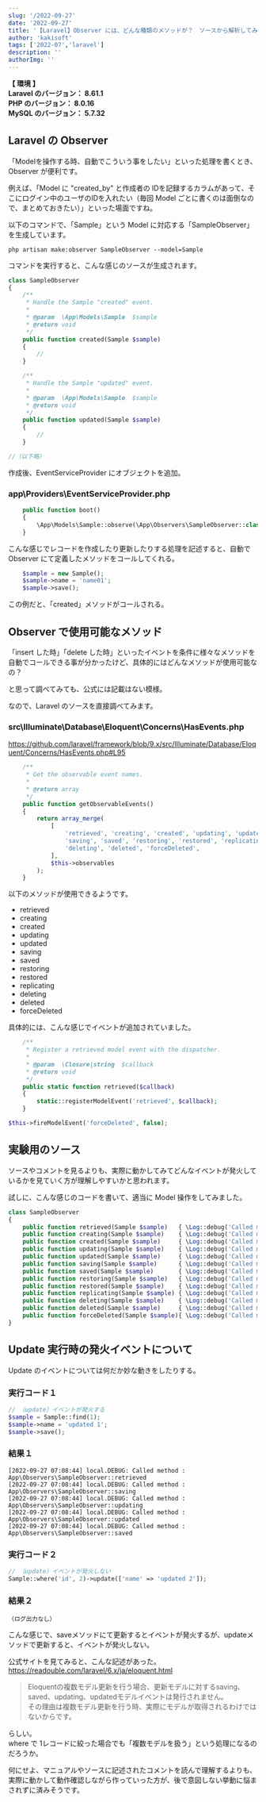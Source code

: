 ```yaml
---
slug: '/2022-09-27'
date: '2022-09-27'
title: '【Laravel】Observer には、どんな種類のメソッドが？　ソースから解析してみた'
author: 'kakisoft'
tags: ['2022-07','laravel']
description: ''
authorImg: ''
---
```


**【 環境 】**  
**Laravel のバージョン： 8.61.1**  
**PHP のバージョン： 8.0.16**  
**MySQL のバージョン： 5.7.32**  


## Laravel の Observer
「Modelを操作する時、自動でこういう事をしたい」といった処理を書くとき、Observer が便利です。  

例えば、「Model に "created_by" と作成者の IDを記録するカラムがあって、そこにログイン中のユーザのIDを入れたい（毎回 Model ごとに書くのは面倒なので、まとめておきたい）」といった場面ですね。

以下のコマンドで、「Sample」という Model に対応する「SampleObserver」を生成しています。
```
php artisan make:observer SampleObserver --model=Sample
```

コマンドを実行すると、こんな感じのソースが生成されます。
```php
class SampleObserver
{
    /**
     * Handle the Sample "created" event.
     *
     * @param  \App\Models\Sample  $sample
     * @return void
     */
    public function created(Sample $sample)
    {
        //
    }

    /**
     * Handle the Sample "updated" event.
     *
     * @param  \App\Models\Sample  $sample
     * @return void
     */
    public function updated(Sample $sample)
    {
        //
    }

//（以下略）
```

作成後、EventServiceProvider にオブジェクトを追加。

### app\Providers\EventServiceProvider.php
```php
    public function boot()
    {
        \App\Models\Sample::observe(\App\Observers\SampleObserver::class);
    }
```

こんな感じでレコードを作成したり更新したりする処理を記述すると、自動で Observer にて定義したメソッドをコールしてくれる。
```php
    $sample = new Sample();
    $sample->name = 'name01';
    $sample->save();
```
この例だと、「created」メソッドがコールされる。


## Observer で使用可能なメソッド
「insert した時」「delete した時」といったイベントを条件に様々なメソッドを自動でコールできる事が分かったけど、具体的にはどんなメソッドが使用可能なの？

と思って調べてみても、公式には記載はない模様。

なので、Laravel のソースを直接調べてみます。

### src\Illuminate\Database\Eloquent\Concerns\HasEvents.php
<https://github.com/laravel/framework/blob/9.x/src/Illuminate/Database/Eloquent/Concerns/HasEvents.php#L95>
```php
    /**
     * Get the observable event names.
     *
     * @return array
     */
    public function getObservableEvents()
    {
        return array_merge(
            [
                'retrieved', 'creating', 'created', 'updating', 'updated',
                'saving', 'saved', 'restoring', 'restored', 'replicating',
                'deleting', 'deleted', 'forceDeleted',
            ],
            $this->observables
        );
    }
```

以下のメソッドが使用できるようです。

 * retrieved
 * creating
 * created
 * updating
 * updated
 * saving
 * saved
 * restoring
 * restored
 * replicating
 * deleting
 * deleted
 * forceDeleted


具体的には、こんな感じでイベントが追加されていました。
```php
    /**
     * Register a retrieved model event with the dispatcher.
     *
     * @param  \Closure|string  $callback
     * @return void
     */
    public static function retrieved($callback)
    {
        static::registerModelEvent('retrieved', $callback);
    }
```

```php
$this->fireModelEvent('forceDeleted', false);
```

## 実験用のソース
ソースやコメントを見るよりも、実際に動かしてみてどんなイベントが発火しているかを見ていく方が理解しやすいかと思われます。

試しに、こんな感じのコードを書いて、適当に Model 操作をしてみました。

```php
class SampleObserver
{
    public function retrieved(Sample $sample)   { \Log::debug('Called method : ' . __METHOD__); }
    public function creating(Sample $sample)    { \Log::debug('Called method : ' . __METHOD__); }
    public function created(Sample $sample)     { \Log::debug('Called method : ' . __METHOD__); }
    public function updating(Sample $sample)    { \Log::debug('Called method : ' . __METHOD__); }
    public function updated(Sample $sample)     { \Log::debug('Called method : ' . __METHOD__); }
    public function saving(Sample $sample)      { \Log::debug('Called method : ' . __METHOD__); }
    public function saved(Sample $sample)       { \Log::debug('Called method : ' . __METHOD__); }
    public function restoring(Sample $sample)   { \Log::debug('Called method : ' . __METHOD__); }
    public function restored(Sample $sample)    { \Log::debug('Called method : ' . __METHOD__); }
    public function replicating(Sample $sample) { \Log::debug('Called method : ' . __METHOD__); }
    public function deleting(Sample $sample)    { \Log::debug('Called method : ' . __METHOD__); }
    public function deleted(Sample $sample)     { \Log::debug('Called method : ' . __METHOD__); }
    public function forceDeleted(Sample $sample){ \Log::debug('Called method : ' . __METHOD__); }
}
```

## Update 実行時の発火イベントについて
Update のイベントについては何だか妙な動きをしたりする。

### 実行コード１
```php
// （update）イベントが発火する
$sample = Sample::find(1);
$sample->name = 'updated 1';
$sample->save();
```
### 結果１
```
[2022-09-27 07:08:44] local.DEBUG: Called method : App\Observers\SampleObserver::retrieved  
[2022-09-27 07:08:44] local.DEBUG: Called method : App\Observers\SampleObserver::saving  
[2022-09-27 07:08:44] local.DEBUG: Called method : App\Observers\SampleObserver::updating  
[2022-09-27 07:08:44] local.DEBUG: Called method : App\Observers\SampleObserver::updated  
[2022-09-27 07:08:44] local.DEBUG: Called method : App\Observers\SampleObserver::saved  
```

### 実行コード２
```php
// （update）イベントが発火しない
Sample::where('id', 2)->update(['name' => 'updated 2']);
```

### 結果２
```
（ログ出力なし）
```

こんな感じで、saveメソッドにて更新するとイベントが発火するが、updateメソッドで更新すると、イベントが発火しない。

公式サイトを見てみると、こんな記述があった。
<https://readouble.com/laravel/6.x/ja/eloquent.html>

> Eloquentの複数モデル更新を行う場合、更新モデルに対するsaving、saved、updating、updatedモデルイベントは発行されません。  
> その理由は複数モデル更新を行う時、実際にモデルが取得されるわけではないからです。

らしい。  
where で 1レコードに絞った場合でも「複数モデルを扱う」という処理になるのだろうか。  

何にせよ、マニュアルやソースに記述されたコメントを読んで理解するよりも、実際に動かして動作確認しながら作っていった方が、後で意図しない挙動に悩まされずに済みそうです。




